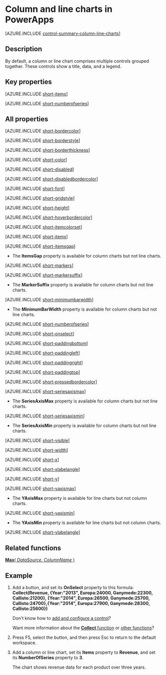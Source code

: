 <properties
    pageTitle="Column and line charts: reference | Microsoft PowerApps"
    description="Information, including properties and examples, about column and line charts"
    services=""
    suite="powerapps"
    documentationCenter="na"
    authors="aftowen"
    manager="erikre"
    editor=""
    tags=""/>

<tags
   ms.service="powerapps"
   ms.devlang="na"
   ms.topic="article"
   ms.tgt_pltfrm="na"
   ms.workload="na"
   ms.date="03/11/2016"
   ms.author="anneta"/>

# Column and line charts in PowerApps #
[AZURE.INCLUDE [control-summary-column-line-charts](../../includes/control-summary-column-line-charts.md)]

## Description ##
By default, a column or line chart comprises multiple controls grouped together. These controls show a title, data, and a legend.

## Key properties ##

[AZURE.INCLUDE [short-items](../../includes/short-items.md)]

[AZURE.INCLUDE [short-numberofseries](../../includes/short-numberofseries.md)]

## All properties ##

[AZURE.INCLUDE [short-bordercolor](../../includes/short-bordercolor.md)]

[AZURE.INCLUDE [short-borderstyle](../../includes/short-borderstyle.md)]

[AZURE.INCLUDE [short-borderthickness](../../includes/short-borderthickness.md)]

[AZURE.INCLUDE [short-color](../../includes/short-color.md)]

[AZURE.INCLUDE [short-disabled](../../includes/short-disabled.md)]

[AZURE.INCLUDE [short-disabledbordercolor](../../includes/short-disabledbordercolor.md)]

[AZURE.INCLUDE [short-font](../../includes/short-font.md)]

[AZURE.INCLUDE [short-gridstyle](../../includes/short-gridstyle.md)]

[AZURE.INCLUDE [short-height](../../includes/short-height.md)]

[AZURE.INCLUDE [short-hoverbordercolor](../../includes/short-hoverbordercolor.md)]

[AZURE.INCLUDE [short-itemcolorset](../../includes/short-itemcolorset.md)]

[AZURE.INCLUDE [short-items](../../includes/short-items.md)]

[AZURE.INCLUDE [short-itemsgap](../../includes/short-itemsgap.md)]

- The **ItemsGap** property is available for column charts but not line charts.

[AZURE.INCLUDE [short-markers](../../includes/short-markers.md)]

[AZURE.INCLUDE [short-markersuffix](../../includes/short-markersuffix.md)]

- The **MarkerSuffix** property is available for column charts but not line charts.

[AZURE.INCLUDE [short-minimumbarwidth](../../includes/short-minimumbarwidth.md)]

- The **MinimumBarWidth** property is available for column charts but not line charts.

[AZURE.INCLUDE [short-numberofseries](../../includes/short-numberofseries.md)]

[AZURE.INCLUDE [short-onselect](../../includes/short-onselect.md)]

[AZURE.INCLUDE [short-paddingbottom](../../includes/short-paddingbottom.md)]

[AZURE.INCLUDE [short-paddingleft](../../includes/short-paddingleft.md)]

[AZURE.INCLUDE [short-paddingright](../../includes/short-paddingright.md)]

[AZURE.INCLUDE [short-paddingtop](../../includes/short-paddingtop.md)]

[AZURE.INCLUDE [short-pressedbordercolor](../../includes/short-pressedbordercolor.md)]

[AZURE.INCLUDE [short-seriesaxismax](../../includes/short-seriesaxismax.md)]

- The **SeriesAxisMax** property is available for column charts but not line charts.

[AZURE.INCLUDE [short-seriesaxismin](../../includes/short-seriesaxismin.md)]

- The **SeriesAxisMin** property is available for column charts but not line charts.

[AZURE.INCLUDE [short-visible](../../includes/short-visible.md)]

[AZURE.INCLUDE [short-width](../../includes/short-width.md)]

[AZURE.INCLUDE [short-x](../../includes/short-x.md)]

[AZURE.INCLUDE [short-xlabelangle](../../includes/short-xlabelangle.md)]

[AZURE.INCLUDE [short-y](../../includes/short-y.md)]

[AZURE.INCLUDE [short-yaxismax](../../includes/short-yaxismax.md)]

- The **YAxisMax** property is available for line charts but not column charts.

[AZURE.INCLUDE [short-yaxismin](../../includes/short-yaxismin.md)]

- The **YAxisMin** property is available for line charts but not column charts.

[AZURE.INCLUDE [short-ylabelangle](../../includes/short-ylabelangle.md)]

## Related functions ##

[**Max**( *DataSource*, *ColumnName* )](function-aggregates.md)

## Example ##
1. Add a button, and set its **OnSelect** property to this formula:<br>
**Collect(Revenue, {Year:"2013", Europa:24000, Ganymede:22300, Callisto:21200}, {Year:"2014", Europa:26500, Ganymede:25700, Callisto:24700},{Year:"2014", Europa:27900, Ganymede:28300, Callisto:25600})**

	Don't know how to [add and configure a control](add-configure-controls.md)?

	Want more information about the [**Collect** function](function-clear-collect-clearcollect.md) or [other functions](formula-reference.md)?

1. Press F5, select the button, and then press Esc to return to the default workspace.

1. Add a column or line chart, set its **Items** property to **Revenue**, and set its **NumberOfSeries** property to **3**.

	The chart shows revenue data for each product over three years.
